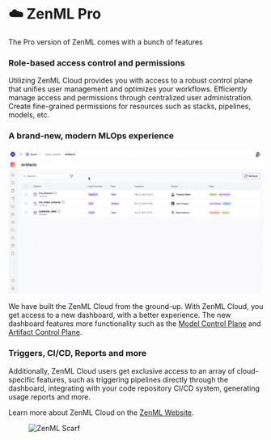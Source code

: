 # ☁️ ZenML Pro

The Pro version of ZenML comes with a bunch of features 

### Role-based access control and permissions

Utilizing ZenML Cloud provides you with access to a robust control plane that unifies user management and optimizes your workflows. Efficiently manage access and permissions through centralized user administration. Create fine-grained permissions for resources such as stacks, pipelines, models, etc.

### A brand-new, modern MLOps experience

![Walkthrough of ZenML Model Control Plane](../../.gitbook/assets/mcp_walkthrough.gif)

We have built the ZenML Cloud from the ground-up. With ZenML Cloud, you get access to a new dashboard, with a better experience. The new dashboard features more functionality such as the [Model Control Plane](../../user-guide/starter-guide/track-ml-models.md) and [Artifact Control Plane](../../user-guide/starter-guide/manage-artifacts.md).

### Triggers, CI/CD, Reports and more

Additionally, ZenML Cloud users get exclusive access to an array of cloud-specific features, such as triggering pipelines directly through the dashboard, integrating with your code repository CI/CD system, generating usage reports and more.

Learn more about ZenML Cloud on the [ZenML Website](https://zenml.io/cloud).
<!-- For scarf -->
<figure><img alt="ZenML Scarf" referrerpolicy="no-referrer-when-downgrade" src="https://static.scarf.sh/a.png?x-pxid=f0b4f458-0a54-4fcd-aa95-d5ee424815bc" /></figure>


